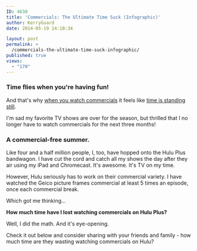 ```yaml
---
ID: 4630
title: 'Commercials: The Ultimate Time Suck (Infographic)'
author: KerryGuard
date: 2014-05-19 14:10:34

layout: post
permalink: >
  /commercials-the-ultimate-time-suck-infographic/
published: true
views:
  - "170"
---
```

<h3>Time flies when you're having fun!</h3>
<p>And that's why <u>when you watch commercials</u> it feels like <u>time is standing still</u>.</p>
<p>I'm sad my favorite TV shows are over for the season, but thrilled that I no longer have to watch commercials for the next three months!</p>

<h3>A commercial-free summer.</h3>
<!--more-->

<p>Like four and a half million people, I, too, have hopped onto the Hulu Plus bandwagon. I have cut the cord and catch all my shows the day after they air using my iPad and Chromecast. It's awesome. It's TV on my time.</p>

<p>However, Hulu seriously has to work on their commercial variety. I have watched the Geico picture frames commercial at least 5 times an episode, once each commercial break.</p>

<p>Which got me thinking...</p>

<p><strong>How much time have I lost watching commercials on Hulu Plus?</strong></p>

<p>Well, I did the math. And it's eye-opening.</p>

<p>Check it out below and consider sharing with your friends and family - how much time are they wasting watching commercials on Hulu?</p>

<div id="piktowrapper-embed">
    <div class="pikto-canvas-wrap">
        <div class="pikto-canvas"></div>
    </div>
</div>
<script>
    (function(d){
        var js, id="pikto-embed-js", ref=d.getElementsByTagName("script")[0];
        if (d.getElementById(id)) {return;}
        js=d.createElement("script"); js.id=id; js.async=true;
        js.src="https://magic.piktochart.com/assets/embedding/embed.js?UID=1987979-commercial-time-suck";
        ref.parentNode.insertBefore(js, ref);
    }(document));
</script>